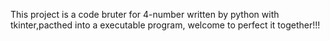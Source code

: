 This project is a code bruter for 4-number written by python with tkinter,pacthed into a executable program, welcome to perfect it together!!!
